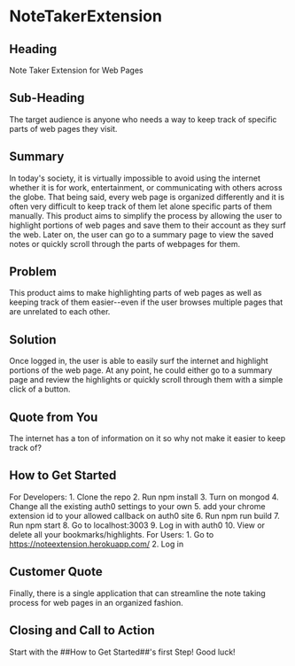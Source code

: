 # NoteTakerExtension
## Heading ##
Note Taker Extension for Web Pages

## Sub-Heading ##
The target audience is anyone who needs a way to keep track of specific parts of web pages they visit.

## Summary ##
In today's society, it is virtually impossible to avoid using the internet whether it is for work, entertainment, or communicating with others across the globe. That being said, every web page is organized differently and it is often very difficult to keep track of them let alone specific parts of them manually. This product aims to simplify the process by allowing the user to highlight portions of web pages and save them to their account as they surf the web. Later on, the user can go to a summary page to view the saved notes or quickly scroll through the parts of webpages for them.

## Problem ##
This product aims to make highlighting parts of web pages as well as keeping track of them easier--even if the user browses multiple pages that are unrelated to each other.

## Solution ##
Once logged in, the user is able to easily surf the internet and highlight portions of the web page. At any point, he could either go to a summary page and review the highlights or quickly scroll through them with a simple click of a button.

## Quote from You ##
The internet has a ton of information on it so why not make it easier to keep track of?

## How to Get Started ##
For Developers: 1. Clone the repo 
                2. Run npm install 
                3. Turn on mongod 
                4. Change all the existing auth0 settings to your own 
                5. add your chrome extension id to your allowed callback on auth0 site 
                6. Run npm run build 
                7. Run npm start 
                8. Go to localhost:3003 
                9. Log in with auth0 
                10. View or delete all your bookmarks/highlights.
For Users: 1. Go to https://noteextension.herokuapp.com/
           2. Log in
## Customer Quote ##
Finally, there is a single application that can streamline the note taking process for web pages in an organized fashion.

## Closing and Call to Action ##
Start with the ##How to Get Started##'s first Step! Good luck!